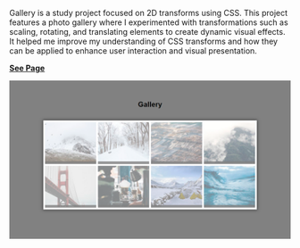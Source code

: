 Gallery is a study project focused on 2D transforms using CSS. This project features a photo gallery where I experimented with transformations such as scaling, rotating, and translating elements to create dynamic visual effects. It helped me improve my understanding of CSS transforms and how they can be applied to enhance user interaction and visual presentation.

**[See Page](https://luigineryproject6.netlify.app)**  

![gallery](image1.png)
